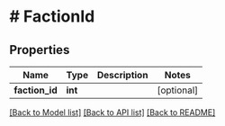 # # FactionId

## Properties

Name | Type | Description | Notes
------------ | ------------- | ------------- | -------------
**faction_id** | **int** |  | [optional]

[[Back to Model list]](../../README.md#models) [[Back to API list]](../../README.md#endpoints) [[Back to README]](../../README.md)
